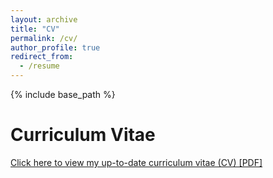 ```yaml
---
layout: archive
title: "CV"
permalink: /cv/
author_profile: true
redirect_from:
  - /resume
---
```


{% include base_path %}

# <i class="fa fa-fw fa-file "></i> Curriculum Vitae #


[Click here to view my up-to-date curriculum vitae (CV) [PDF]](http://atifkhanncl.github.io/files/AtifKhan_CV.pdf)
